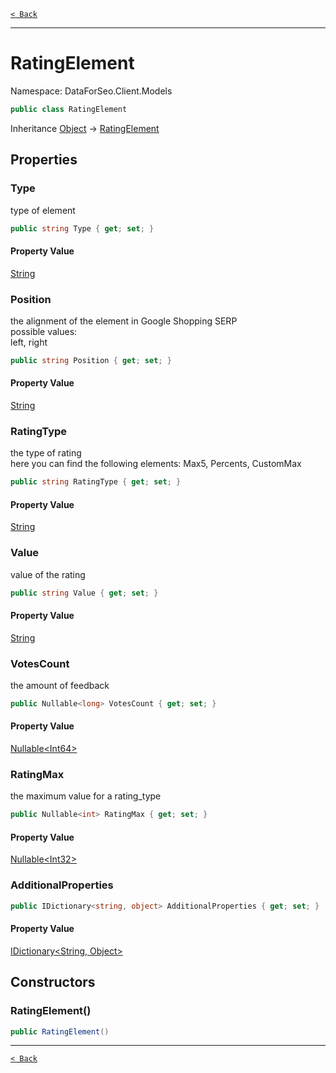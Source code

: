 [`< Back`](./)

---

# RatingElement

Namespace: DataForSeo.Client.Models

```csharp
public class RatingElement
```

Inheritance [Object](https://docs.microsoft.com/en-us/dotnet/api/system.object) → [RatingElement](./dataforseo.client.models.ratingelement)

## Properties

### **Type**

type of element

```csharp
public string Type { get; set; }
```

#### Property Value

[String](https://docs.microsoft.com/en-us/dotnet/api/system.string)<br>

### **Position**

the alignment of the element in Google Shopping SERP
 <br>possible values:
 <br>left, right

```csharp
public string Position { get; set; }
```

#### Property Value

[String](https://docs.microsoft.com/en-us/dotnet/api/system.string)<br>

### **RatingType**

the type of rating
 <br>here you can find the following elements: Max5, Percents, CustomMax

```csharp
public string RatingType { get; set; }
```

#### Property Value

[String](https://docs.microsoft.com/en-us/dotnet/api/system.string)<br>

### **Value**

value of the rating

```csharp
public string Value { get; set; }
```

#### Property Value

[String](https://docs.microsoft.com/en-us/dotnet/api/system.string)<br>

### **VotesCount**

the amount of feedback

```csharp
public Nullable<long> VotesCount { get; set; }
```

#### Property Value

[Nullable&lt;Int64&gt;](https://docs.microsoft.com/en-us/dotnet/api/system.nullable-1)<br>

### **RatingMax**

the maximum value for a rating_type

```csharp
public Nullable<int> RatingMax { get; set; }
```

#### Property Value

[Nullable&lt;Int32&gt;](https://docs.microsoft.com/en-us/dotnet/api/system.nullable-1)<br>

### **AdditionalProperties**

```csharp
public IDictionary<string, object> AdditionalProperties { get; set; }
```

#### Property Value

[IDictionary&lt;String, Object&gt;](https://docs.microsoft.com/en-us/dotnet/api/system.collections.generic.idictionary-2)<br>

## Constructors

### **RatingElement()**

```csharp
public RatingElement()
```

---

[`< Back`](./)
